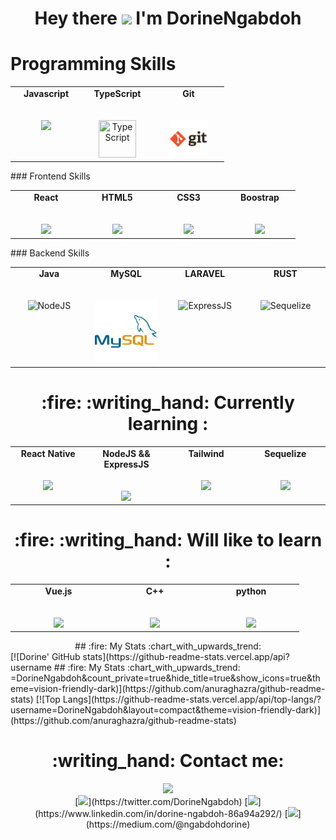 
<!--
**DorineNgabdoh/DorineNgabdoh** is a :sparkles: _special_ :sparkles: repository because its `README.md` (this file) appears on your GitHub profile.
Here are some ideas to get you started:
- :telescope: I’m currently working on ...
- :seedling: I’m currently learning ...
- :dancers: I’m looking to collaborate on ...
- :thinking_face: I’m looking for help with ...
- :speech_balloon: Ask me about ...
- :mailbox: How to reach me: ...
- :smile: Pronouns: ...
- :zap: Fun fact: ...
-->
<div id="header" align="center">
  <!--here's the hello text below it are the languages links-->
  <h1>
    Hey there
    <img src="https://media.giphy.com/media/hvRJCLFzcasrR4ia7z/giphy.gif" width="30px"/>
      I'm DorineNgabdoh
  </h1>
<div align="left">
  <h1>Programming Skills</h1>
  <table>
    <tbody>
      <tr valign="top">
        <td width="100" height="30" align="center">
          <span><strong>Javascript</strong></span><br><br><br>
          <img height="60x" src="https://upload.wikimedia.org/wikipedia/commons/thumb/9/99/Unofficial_JavaScript_logo_2.svg/480px-Unofficial_JavaScript_logo_2.svg.png">
        </td>
         <td width="100" height="30" align="center">
          <span><strong>TypeScript</strong></span><br><br><br>
          <img src="https://w7.pngwing.com/pngs/915/519/png-transparent-typescript-hd-logo-thumbnail.png" title="TypeScript" **alt="TypeScript" width="60" height="60"/>
        </td>
         <td width="100" height="30" align="center">
          <span><strong>Git</strong></span><br><br><br>
          <img src="https://github.com/devicons/devicon/blob/master/icons/git/git-original-wordmark.svg" title="Git" **alt="Git" width="60" height="60"/>
        </td>
      </tr>
    </tbody>
  </table>
    ### Frontend Skills
  <table>
    <tbody>
      <tr valign="top">
        <td width="100px" align="center">
          <span><strong>React</strong></span><br><br><br>
          <img height="50px" src="https://cdn.worldvectorlogo.com/logos/react-1.svg">
        </td>
        <td width="100px" align="center">
          <span><strong>HTML5</strong></span><br><br><br>
          <img height="50px" src="https://cdn.svgporn.com/logos/html-5.svg">
        </td>
        <td width="100px" align="center">
          <span><strong>CSS3</strong>
          </span><br><br><br>
          <img height="50px" src="https://cdn.svgporn.com/logos/css-3.svg">
        </td>
        <td width="100px" align="center">
          <span><strong>Boostrap</strong>
          </span><br><br><br>
          <img height="50px" src="https://w7.pngwing.com/pngs/628/224/png-transparent-bootstrap-plain-wordmark-logo-icon.png">
        </td>
      </tr>
    </tbody>
  </table>
    ### Backend Skills
  <table>
    <tbody>
      <tr valign="top">
        <td width="140px" align="center">
          <span><strong>Java</strong></span><br><br><br>
          <img src="https://www.gcreddy.com/wp-content/uploads/2021/05/Java-Programming-Language-1.png" title="NodeJS" alt="NodeJS" width="100" height="100"/>
        </td>
        <td width="140px" align="center">
          <span><strong>MySQL</strong></span><br><br><br>
          <img src="https://github.com/devicons/devicon/blob/master/icons/mysql/mysql-original-wordmark.svg" title="MySQL"  alt="MySQL" width="100" height="100"/>
        </td>
        <td width="140px" align="center">
          <span><strong>LARAVEL</strong></span><br><br><br>
          <img src="https://miro.medium.com/v2/resize:fit:1400/1*m0s2io11J82PR7miqan92w.png" title="ExpressJS"  alt="ExpressJS" width="120" height="100"/>
        </td>
        <td width="140px" align="center">
          <span><strong>RUST</strong></span><br><br><br>
          <img src="https://upload.wikimedia.org/wikipedia/commons/thumb/d/d5/Rust_programming_language_black_logo.svg/1024px-Rust_programming_language_black_logo.svg.png" title="Sequelize"  alt="Sequelize" width="120" height="100"/>
        </td>
      </tr>
    </tbody>
  </table>
</div>
 <h1> :fire: :writing_hand: Currently learning : </h1>
  <div align="left">
    <table>
      <tbody>
        <tr valign="top">
          <td width="140px" align="center">
            <span><strong>React Native</strong></span><br><br><br>
            <img height="64px" src="https://cdn.worldvectorlogo.com/logos/react-1.svg">
          </td>
          <td width="140px" align="center">
            <span><strong>NodeJS && ExpressJS</strong></span><br><br><br>
            <img height="64px" src="https://miro.medium.com/v2/resize:fit:1000/0*tCIiFzfAKsblfxnM.png">
          </td>
           <td width="140px" align="center">
            <span><strong>Tailwind</strong>
            </span><br><br><br>
            <img height="64px" src="https://cdn.svgporn.com/logos/tailwindcss-icon.svg">
          </td>
          <td width="140px" align="center">
            <span><strong>Sequelize</strong>
            </span><br><br><br>
            <img height="64px" src="https://miro.medium.com/v2/resize:fit:1200/1*F0HA_9ZjT9Adjypo1fwhUw.png">
          </td>
        </tr>
      </tbody>
    </table>
  </div>
  <h1> :fire: :writing_hand: Will like to learn : </h1>
  <div align="left">
    <table>
      <tbody>
        <tr valign="top">
          <td width="140px" align="center">
            <span><strong>Vue.js</strong>
            </span><br><br><br>
            <img height="64px" src="https://vuejs.org/images/logo.png">
          </td>
          <td width="140px" align="center">
            <span><strong>C++<strong></span><br><br><br>
            <img height="64px" src="https://upload.wikimedia.org/wikipedia/commons/thumb/1/18/ISO_C%2B%2B_Logo.svg/640px-ISO_C%2B%2B_Logo.svg.png">
          </td>
          <td width="140px" align="center">
            <span><strong>python<strong></span><br><br><br>
            <img height="64px" src="https://upload.wikimedia.org/wikipedia/commons/thumb/c/c3/Python-logo-notext.svg/640px-Python-logo-notext.svg.png">
          </td>
        </tr>
      </tbody>
    </table>
  </div>
  <!-- my stats -->
  ## :fire: My Stats :chart_with_upwards_trend:
 <div align="left">
<!--  [![GitHub Streak](http://github-readme-streak-stats.herokuapp.com?user=DorineNgabdoh&theme=dark&background=000000)](https://git.io/streak-stats) -->
  [![Dorine' GitHub stats](https://github-readme-stats.vercel.app/api?username  ## :fire: My Stats :chart_with_upwards_trend:
  =DorineNgabdoh&count_private=true&hide_title=true&show_icons=true&theme=vision-friendly-dark)](https://github.com/anuraghazra/github-readme-stats)
  [![Top Langs](https://github-readme-stats.vercel.app/api/top-langs/?username=DorineNgabdoh&layout=compact&theme=vision-friendly-dark)](https://github.com/anuraghazra/github-readme-stats)
  </div>
  <!-- my contacts below -->
  <h1>:writing_hand: Contact me: </h1>
  <div id="header" align="center">
    <img src="https://media.giphy.com/media/M9gbBd9nbDrOTu1Mqx/giphy.gif" width="100"/>
  </div>
  [<img src="https://img.shields.io/badge/twitter-%231DA1F2.svg?&style=for-the-badge&logo=twitter&logoColor=white">](https://twitter.com/DorineNgabdoh)
  [<img src="https://img.shields.io/badge/linkedin-%230077B5.svg?&style=for-the-badge&logo=linkedin&logoColor=white">](https://www.linkedin.com/in/dorine-ngabdoh-86a94a292/)
  [<img src="https://img.shields.io/badge/Medium-12100E?style=for-the-badge&logo=medium&logoColor=white">](https://medium.com/@ngabdohdorine)
</div>

